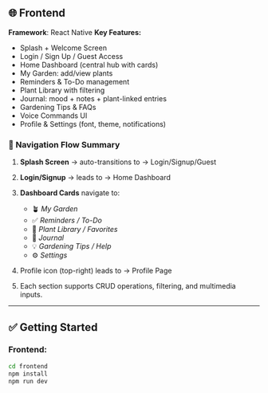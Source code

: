 ## 🌐 Frontend

**Framework**: React Native
**Key Features:**

* Splash + Welcome Screen
* Login / Sign Up / Guest Access
* Home Dashboard (central hub with cards)
* My Garden: add/view plants
* Reminders & To-Do management
* Plant Library with filtering
* Journal: mood + notes + plant-linked entries
* Gardening Tips & FAQs
* Voice Commands UI
* Profile & Settings (font, theme, notifications)

### 🔄 Navigation Flow Summary

1. **Splash Screen** → auto-transitions to → Login/Signup/Guest
2. **Login/Signup** → leads to → Home Dashboard
3. **Dashboard Cards** navigate to:

   * 🪴 *My Garden*
   * ✅ *Reminders / To-Do*
   * 🌿 *Plant Library / Favorites*
   * 📓 *Journal*
   * 💡 *Gardening Tips / Help*
   * ⚙ *Settings*
4. Profile icon (top-right) leads to → Profile Page
5. Each section supports CRUD operations, filtering, and multimedia inputs.

---

## ✅ Getting Started

### Frontend:

```bash
cd frontend
npm install
npm run dev
```